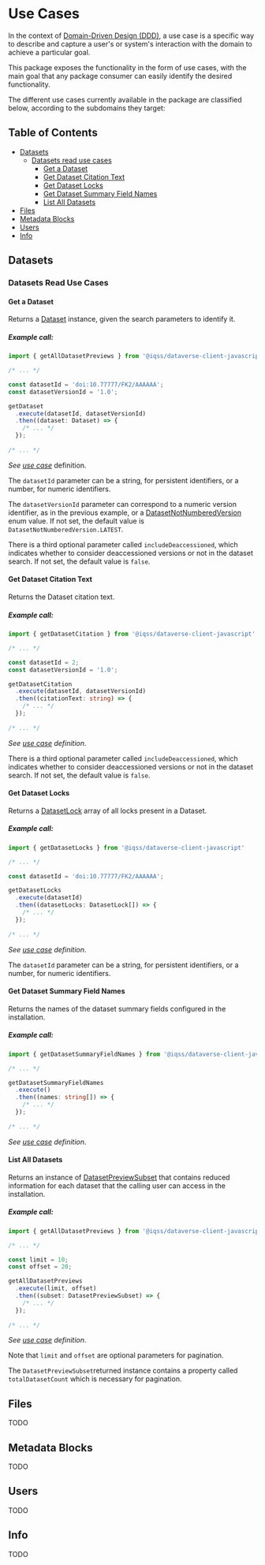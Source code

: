# Use Cases

In the context of [Domain-Driven Design (DDD)](https://martinfowler.com/bliki/DomainDrivenDesign.html), a use case is a specific way to describe and capture a user's or system's interaction with the domain to achieve a particular goal. 

This package exposes the functionality in the form of use cases, with the main goal that any package consumer can easily identify the desired functionality.

The different use cases currently available in the package are classified below, according to the subdomains they target:

## Table of Contents

- [Datasets](#Datasets)
  - [Datasets read use cases](#datasets-read-use-cases)
    - [Get a Dataset](#get-a-dataset)
    - [Get Dataset Citation Text](#get-dataset-citation-text)
    - [Get Dataset Locks](#get-dataset-locks)
    - [Get Dataset Summary Field Names](#get-dataset-summary-field-names)
    - [List All Datasets](#list-all-datasets)
- [Files](#Files)
- [Metadata Blocks](#metadata-blocks)
- [Users](#Users)
- [Info](#Info)

## Datasets

### Datasets Read Use Cases

#### Get a Dataset

Returns a [Dataset](../src/datasets/domain/models/Dataset.ts) instance, given the search parameters to identify it.

##### Example call:

````typescript
import { getAllDatasetPreviews } from '@iqss/dataverse-client-javascript'

/* ... */

const datasetId = 'doi:10.77777/FK2/AAAAAA';
const datasetVersionId = '1.0';

getDataset
  .execute(datasetId, datasetVersionId)
  .then((dataset: Dataset) => {
    /* ... */
  });
  
/* ... */
````

*See [use case](../src/datasets/domain/useCases/GetDataset.ts)* definition.

The `datasetId` parameter can be a string, for persistent identifiers, or a number, for numeric identifiers.

The `datasetVersionId` parameter can correspond to a numeric version identifier, as in the previous example, or a [DatasetNotNumberedVersion](../src/datasets/domain/models/DatasetNotNumberedVersion.ts) enum value. If not set, the default value is `DatasetNotNumberedVersion.LATEST`.

There is a third optional parameter called `includeDeaccessioned`, which indicates whether to consider deaccessioned versions or not in the dataset search. If not set, the default value is `false`.

#### Get Dataset Citation Text

Returns the Dataset citation text.

##### Example call:

````typescript
import { getDatasetCitation } from '@iqss/dataverse-client-javascript'

/* ... */

const datasetId = 2;
const datasetVersionId = '1.0';

getDatasetCitation
  .execute(datasetId, datasetVersionId)
  .then((citationText: string) => {
    /* ... */
  });
  
/* ... */
````

*See [use case](../src/datasets/domain/useCases/GetDatasetCitation.ts) definition*.

There is a third optional parameter called `includeDeaccessioned`, which indicates whether to consider deaccessioned versions or not in the dataset search. If not set, the default value is `false`.

#### Get Dataset Locks

Returns a [DatasetLock](../src/datasets/domain/models/DatasetLock.ts) array of all locks present in a Dataset.

##### Example call:

````typescript
import { getDatasetLocks } from '@iqss/dataverse-client-javascript'

/* ... */

const datasetId = 'doi:10.77777/FK2/AAAAAA';

getDatasetLocks
  .execute(datasetId)
  .then((datasetLocks: DatasetLock[]) => {
    /* ... */
  });
  
/* ... */
````

*See [use case](../src/datasets/domain/useCases/GetDatasetLocks.ts) definition*.

The `datasetId` parameter can be a string, for persistent identifiers, or a number, for numeric identifiers.

#### Get Dataset Summary Field Names

Returns the names of the dataset summary fields configured in the installation.

##### Example call:

````typescript
import { getDatasetSummaryFieldNames } from '@iqss/dataverse-client-javascript'

/* ... */

getDatasetSummaryFieldNames
  .execute()
  .then((names: string[]) => {
    /* ... */
  });
  
/* ... */
````

*See [use case](../src/datasets/domain/useCases/GetDatasetSummaryFieldNames.ts) definition*.

#### List All Datasets

Returns an instance of [DatasetPreviewSubset](../src/datasets/domain/models/DatasetPreviewSubset.ts) that contains reduced information for each dataset that the calling user can access in the installation.

##### Example call:

````typescript
import { getAllDatasetPreviews } from '@iqss/dataverse-client-javascript'

/* ... */

const limit = 10;
const offset = 20;

getAllDatasetPreviews
  .execute(limit, offset)
  .then((subset: DatasetPreviewSubset) => {
    /* ... */
  });
  
/* ... */
````

*See [use case](../src/datasets/domain/useCases/GetAllDatasetPreviews.ts) definition*.

Note that `limit` and `offset` are optional parameters for pagination.

The `DatasetPreviewSubset`returned instance contains a property called `totalDatasetCount` which is necessary for pagination.

## Files

TODO

## Metadata Blocks

TODO

## Users

TODO

## Info

TODO
